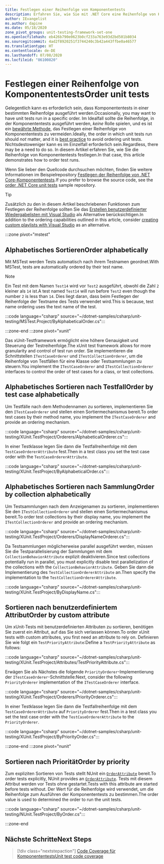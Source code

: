 ```yaml
---
title: Festlegen einer Reihenfolge von Komponententests
description: Erfahren Sie, wie Sie mit .NET Core eine Reihenfolge von Komponententests festlegen.
author: IEvangelist
ms.author: dapine
ms.date: 05/18/2020
zone_pivot_groups: unit-testing-framework-set-one
ms.openlocfilehash: eb426b790e0623b0cf233a763e93d2bd501b8034
ms.sourcegitcommit: 4ad2f8920251f3744240c3b42a443ffbe0a46577
ms.translationtype: HT
ms.contentlocale: de-DE
ms.lasthandoff: 07/08/2020
ms.locfileid: "86100820"
---
```

# <a name="order-unit-tests"></a><span data-ttu-id="0d216-103">Festlegen einer Reihenfolge von Komponententests</span><span class="sxs-lookup"><span data-stu-id="0d216-103">Order unit tests</span></span>

<span data-ttu-id="0d216-104">Gelegentlich kann es erforderlich sein, dass Komponententests in einer bestimmten Reihenfolge ausgeführt werden.</span><span class="sxs-lookup"><span data-stu-id="0d216-104">Occasionally, you may want to have unit tests run in a specific order.</span></span> <span data-ttu-id="0d216-105">Im Idealfall sollte die Reihenfolge, in der Komponententests ausgeführt werden, _keine_ Rolle spielen, und es ist ein [bewährte Methode](unit-testing-best-practices.md), das Festlegen einer Reihenfolge von Komponententests zu vermeiden.</span><span class="sxs-lookup"><span data-stu-id="0d216-105">Ideally, the order in which unit tests run should _not_ matter, and it is [best practice](unit-testing-best-practices.md) to avoid ordering unit tests.</span></span> <span data-ttu-id="0d216-106">Nichtsdestoweniger kann es im Einzelfall erforderlich sein.</span><span class="sxs-lookup"><span data-stu-id="0d216-106">Regardless, there may be a need to do so.</span></span> <span data-ttu-id="0d216-107">In diesem Artikel erfahren Sie, wie Sie die Reihenfolge von Komponententests festlegen.</span><span class="sxs-lookup"><span data-stu-id="0d216-107">In that case, this article demonstrates how to order test runs.</span></span>

<span data-ttu-id="0d216-108">Wenn Sie lieber den Quellcode durchsuchen möchten, finden Sie weitere Informationen im Beispielrepository [Festlegen der Reihenfolge von .NET Core-Komponententests](/samples/dotnet/samples/order-unit-tests-cs).</span><span class="sxs-lookup"><span data-stu-id="0d216-108">If you prefer to browse the source code, see the [order .NET Core unit tests](/samples/dotnet/samples/order-unit-tests-cs) sample repository.</span></span>

> [!TIP]
> <span data-ttu-id="0d216-109">Zusätzlich zu den in diesem Artikel beschriebenen Funktionen zum Festlegen der Reihenfolge sollten Sie das [Erstellen benutzerdefinierter Wiedergabelisten mit Visual Studio](/visualstudio/test/run-unit-tests-with-test-explorer?view=vs-2019#create-custom-playlists) als Alternative berücksichtigen.</span><span class="sxs-lookup"><span data-stu-id="0d216-109">In addition to the ordering capabilities outlined in this article, consider [creating custom playlists with Visual Studio](/visualstudio/test/run-unit-tests-with-test-explorer?view=vs-2019#create-custom-playlists) as an alternative.</span></span>

:::zone pivot="mstest"

## <a name="order-alphabetically"></a><span data-ttu-id="0d216-110">Alphabetisches Sortieren</span><span class="sxs-lookup"><span data-stu-id="0d216-110">Order alphabetically</span></span>

<span data-ttu-id="0d216-111">Mit MSTest werden Tests automatisch nach ihrem Testnamen geordnet.</span><span class="sxs-lookup"><span data-stu-id="0d216-111">With MSTest, tests are automatically ordered by their test name.</span></span>

> [!NOTE]
> <span data-ttu-id="0d216-112">Ein Test mit dem Namen `Test14` wird vor `Test2` ausgeführt, obwohl die Zahl `2` kleiner als `14` ist.</span><span class="sxs-lookup"><span data-stu-id="0d216-112">A test named `Test14` will run before `Test2` even though the number  `2` is less than `14`.</span></span> <span data-ttu-id="0d216-113">Dies liegt daran, dass beim Festlegen der Reihenfolge der Textname des Tests verwendet wird.</span><span class="sxs-lookup"><span data-stu-id="0d216-113">This is because, test name ordering uses the text name of the test.</span></span>

:::code language="csharp" source="~/dotnet-samples/csharp/unit-testing/MSTest.Project/ByAlphabeticalOrder.cs":::

:::zone-end
:::zone pivot="xunit"

<span data-ttu-id="0d216-114">Das xUnit-Testframework ermöglicht eine höhere Genauigkeit und Steuerung der Testreihenfolge.</span><span class="sxs-lookup"><span data-stu-id="0d216-114">The xUnit test framework allows for more granularity and control of test run order.</span></span> <span data-ttu-id="0d216-115">Sie implementieren die Schnittstellen `ITestCaseOrderer` und `ITestCollectionOrderer`, um die Reihenfolge von Testfällen für eine Klasse oder Testsammlungen zu steuern.</span><span class="sxs-lookup"><span data-stu-id="0d216-115">You implement the `ITestCaseOrderer` and `ITestCollectionOrderer` interfaces to control the order of test cases for a class, or test collections.</span></span>

## <a name="order-by-test-case-alphabetically"></a><span data-ttu-id="0d216-116">Alphabetisches Sortieren nach Testfall</span><span class="sxs-lookup"><span data-stu-id="0d216-116">Order by test case alphabetically</span></span>

<span data-ttu-id="0d216-117">Um Testfälle nach dem Methodennamen zu sortieren, implementieren Sie den `ITestCaseOrderer` und stellen einen Sortiermechanismus bereit.</span><span class="sxs-lookup"><span data-stu-id="0d216-117">To order test cases by their method name, you implement the `ITestCaseOrderer` and provide an ordering mechanism.</span></span>

:::code language="csharp" source="~/dotnet-samples/csharp/unit-testing/XUnit.TestProject/Orderers/AlphabeticalOrderer.cs":::

<span data-ttu-id="0d216-118">In einer Testklasse legen Sie dann die Testfallreihenfolge mit dem `TestCaseOrdererAttribute` fest.</span><span class="sxs-lookup"><span data-stu-id="0d216-118">Then in a test class you set the test case order with the `TestCaseOrdererAttribute`.</span></span>

:::code language="csharp" source="~/dotnet-samples/csharp/unit-testing/XUnit.TestProject/ByAlphabeticalOrder.cs":::

## <a name="order-by-collection-alphabetically"></a><span data-ttu-id="0d216-119">Alphabetisches Sortieren nach Sammlung</span><span class="sxs-lookup"><span data-stu-id="0d216-119">Order by collection alphabetically</span></span>

<span data-ttu-id="0d216-120">Um Testsammlungen nach dem Anzeigenamen zu sortieren, implementieren Sie den `ITestCollectionOrderer` und stellen einen Sortiermechanismus bereit.</span><span class="sxs-lookup"><span data-stu-id="0d216-120">To order test collections by their display name, you implement the `ITestCollectionOrderer` and provide an ordering mechanism.</span></span>

:::code language="csharp" source="~/dotnet-samples/csharp/unit-testing/XUnit.TestProject/Orderers/DisplayNameOrderer.cs":::

<span data-ttu-id="0d216-121">Da Testsammlungen möglicherweise parallel ausgeführt werden, müssen Sie die Testparallelisierung der Sammlungen mit dem `CollectionBehaviorAttribute` explizit deaktivieren.</span><span class="sxs-lookup"><span data-stu-id="0d216-121">Since test collections potentially run in parallel, you must explicitly disable test parallelization of the collections with the `CollectionBehaviorAttribute`.</span></span> <span data-ttu-id="0d216-122">Geben Sie dann die Implementierung des `TestCollectionOrdererAttribute` an.</span><span class="sxs-lookup"><span data-stu-id="0d216-122">Then specify the implementation to the `TestCollectionOrdererAttribute`.</span></span>

:::code language="csharp" source="~/dotnet-samples/csharp/unit-testing/XUnit.TestProject/ByDisplayName.cs":::

## <a name="order-by-custom-attribute"></a><span data-ttu-id="0d216-123">Sortieren nach benutzerdefiniertem Attribut</span><span class="sxs-lookup"><span data-stu-id="0d216-123">Order by custom attribute</span></span>

<span data-ttu-id="0d216-124">Um xUnit-Tests mit benutzerdefinierten Attributen zu sortieren, benötigen Sie zuerst ein Attribut, auf das Sie sich verlassen können.</span><span class="sxs-lookup"><span data-stu-id="0d216-124">To order xUnit tests with custom attributes, you first need an attribute to rely on.</span></span> <span data-ttu-id="0d216-125">Definieren Sie wie folgt ein `TestPriorityAttribute`:</span><span class="sxs-lookup"><span data-stu-id="0d216-125">Define a `TestPriorityAttribute` as follows:</span></span>

:::code language="csharp" source="~/dotnet-samples/csharp/unit-testing/XUnit.TestProject/Attributes/TestPriorityAttribute.cs":::

<span data-ttu-id="0d216-126">Erwägen Sie als Nächstes die folgende `PriorityOrderer`-Implementierung der `ITestCaseOrderer`-Schnittstelle:</span><span class="sxs-lookup"><span data-stu-id="0d216-126">Next, consider the following `PriorityOrderer` implementation of the `ITestCaseOrderer` interface.</span></span>

:::code language="csharp" source="~/dotnet-samples/csharp/unit-testing/XUnit.TestProject/Orderers/PriorityOrderer.cs":::

<span data-ttu-id="0d216-127">In einer Testklasse legen Sie dann die Testfallreihenfolge mit dem `TestCaseOrdererAttribute` auf `PriorityOrderer` fest.</span><span class="sxs-lookup"><span data-stu-id="0d216-127">Then in a test class you set the test case order with the `TestCaseOrdererAttribute` to the `PriorityOrderer`.</span></span>

:::code language="csharp" source="~/dotnet-samples/csharp/unit-testing/XUnit.TestProject/ByPriorityOrder.cs":::

:::zone-end
:::zone pivot="nunit"

## <a name="order-by-priority"></a><span data-ttu-id="0d216-128">Sortieren nach Priorität</span><span class="sxs-lookup"><span data-stu-id="0d216-128">Order by priority</span></span>

<span data-ttu-id="0d216-129">Zum expliziten Sortieren von Tests stellt NUnit ein [`OrderAttribute`](https://github.com/nunit/docs/wiki/Order-Attribute) bereit.</span><span class="sxs-lookup"><span data-stu-id="0d216-129">To order tests explicitly, NUnit provides an [`OrderAttribute`](https://github.com/nunit/docs/wiki/Order-Attribute).</span></span> <span data-ttu-id="0d216-130">Tests mit diesem Attribut werden vor Tests ohne gestartet.</span><span class="sxs-lookup"><span data-stu-id="0d216-130">Tests with this attribute are started before tests without.</span></span> <span data-ttu-id="0d216-131">Der Wert für die Reihenfolge wird verwendet, um die Reihenfolge zum Ausführen der Komponententests zu bestimmen.</span><span class="sxs-lookup"><span data-stu-id="0d216-131">The order value is used to determined the order to run the unit tests.</span></span>

:::code language="csharp" source="~/dotnet-samples/csharp/unit-testing/NUnit.TestProject/ByOrder.cs":::

:::zone-end

## <a name="next-steps"></a><span data-ttu-id="0d216-132">Nächste Schritte</span><span class="sxs-lookup"><span data-stu-id="0d216-132">Next Steps</span></span>

> [!div class="nextstepaction"]
> [<span data-ttu-id="0d216-133">Code Coverage für Komponententests</span><span class="sxs-lookup"><span data-stu-id="0d216-133">Unit test code coverage</span></span>](unit-testing-code-coverage.md)
